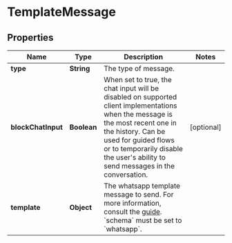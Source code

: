 

# TemplateMessage


## Properties

| Name | Type | Description | Notes |
|------------ | ------------- | ------------- | -------------|
|**type** | **String** | The type of message. |  |
|**blockChatInput** | **Boolean** | When set to true, the chat input will be disabled on supported client implementations when the message is the most recent one in the history. Can be used for guided flows or to temporarily disable the user&#39;s ability to send messages in the conversation. |  [optional] |
|**template** | **Object** | The whatsapp template message to send. For more information, consult the [guide](https://developer.zendesk.com/documentation/conversations/messaging-platform/programmable-conversations/message-overrides/#template-messages). &#x60;schema&#x60; must be set to &#x60;whatsapp&#x60;. |  |



